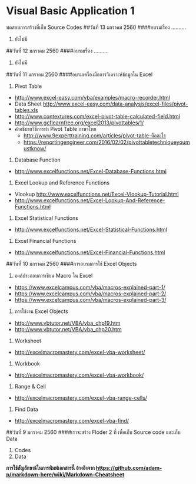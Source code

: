 # Visual Basic Application 1
ทดสอบการสร้างที่เก็บ Source Codes
##วันที่ 13 มกราคม 2560
####อบรมเรื่อง ..........
1. ยังไม่มี

##วันที่ 12 มกราคม 2560
####อบรมเรื่อง ..........
1. ยังไม่มี

##วันที่ 11 มกราคม 2560
####อบรมเครื่องมือการวิเคราะห์ข้อมูลใน Excel
1. Pivot Table
  * http://www.excel-easy.com/vba/examples/macro-recorder.html
  * Data Sheet http://www.excel-easy.com/data-analysis/excel-files/pivot-tables.xls
  * http://www.contextures.com/excel-pivot-table-calculated-field.html
  * http://www.gcflearnfree.org/excel2013/pivottables/1/
  * คำอธิบายวิธีการทำ Pivot Table ภาษาไทย
    * http://www.9experttraining.com/articles/pivot-table-คืออะไร
    * https://reportingengineer.com/2016/02/02/pivottabletechniqueyoumustknow/
1. Database Function 
  * http://www.excelfunctions.net/Excel-Database-Functions.html
1. Excel Lookup and Reference Functions
  * Vlookup http://www.excelfunctions.net/Excel-Vlookup-Tutorial.html
  * http://www.excelfunctions.net/Excel-Lookup-And-Reference-Functions.html
1. Excel Statistical Functions
  * http://www.excelfunctions.net/Excel-Statistical-Functions.html
1. Excel Financial Functions
  * http://www.excelfunctions.net/Excel-Financial-Functions.html 

##วันที่ 10 มกราคม 2560
####การอบรมการใช้ Excel Objects 

1. องค์ประกอบการเขียน Macro ใน Excel
  * https://www.excelcampus.com/vba/macros-explained-part-1/
  * https://www.excelcampus.com/vba/macros-explained-part-2/
  * https://www.excelcampus.com/vba/macros-explained-part-3/
1. การใช้งาน Excel Objects 
  * http://www.vbtutor.net/VBA/vba_chp19.htm
  * http://www.vbtutor.net/VBA/vba_chp20.htm
1. Worksheet
  * http://excelmacromastery.com/excel-vba-worksheet/
1. Workbook 
  * http://excelmacromastery.com/excel-vba-workbook/
1. Range & Cell 
  * http://excelmacromastery.com/excel-vba-range-cells/
1. Find Data 
  * http://excelmacromastery.com/excel-vba-find/


##วันที่ 9 มกราคม 2560
####เราจะสร้าง Floder 2 ที่ เพื่อเก็บ Source code และเก็บ Data
1. Codes
1. Data

**การใช้สัญลักษณ์ในการพิมพ์เอกสารนี้ อ้างอิงจาก https://github.com/adam-p/markdown-here/wiki/Markdown-Cheatsheet**

